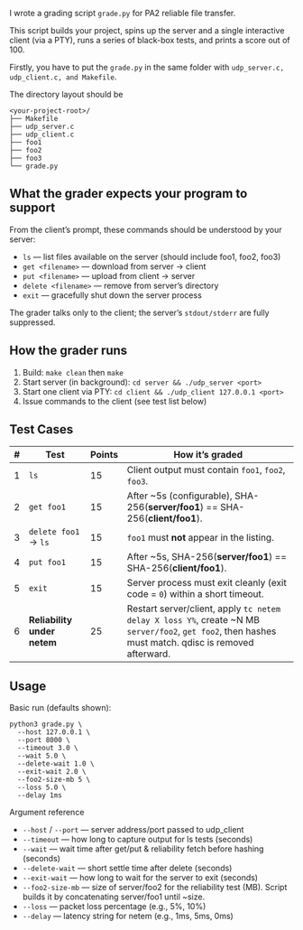 I wrote a grading script `grade.py` for PA2 reliable file transfer.

This script builds your project, spins up the server and a single interactive client (via a PTY), runs a series of black-box tests, and prints a score out of 100.

Firstly, you have to put the `grade.py` in the same folder with `udp_server.c, udp_client.c, and Makefile`.

The directory layout should be
```
<your-project-root>/
├── Makefile
├── udp_server.c
├── udp_client.c
├── foo1
├── foo2
├── foo3
└── grade.py
```

## What the grader expects your program to support
From the client’s prompt, these commands should be understood by your server:  
  - `ls` — list files available on the server (should include foo1, foo2, foo3)  
  - `get <filename>` — download from server → client  
  - `put <filename>` — upload from client → server  
  - `delete <filename>` — remove from server’s directory  
  - `exit` — gracefully shut down the server process
    
The grader talks only to the client; the server’s `stdout/stderr` are fully suppressed.  

## How the grader runs
  1. Build: `make clean` then `make`
  2. Start server (in background): `cd server && ./udp_server <port>`
  3. Start one client via PTY: `cd client && ./udp_client 127.0.0.1 <port>`
  4. Issue commands to the client (see test list below)  

## Test Cases
| # | Test                        | Points | How it’s graded                                                                                                                                       |
| - | --------------------------- | ------ | ----------------------------------------------------------------------------------------------------------------------------------------------------- |
| 1 | `ls`                        | 15     | Client output must contain `foo1`, `foo2`, `foo3`.                                                                                                    |
| 2 | `get foo1`                  | 15     | After \~5s (configurable), SHA-256(**server/foo1**) == SHA-256(**client/foo1**).                                                                      |
| 3 | `delete foo1` → `ls`        | 15     | `foo1` must **not** appear in the listing.                                                                                                            |
| 4 | `put foo1`                  | 15     | After \~5s, SHA-256(**server/foo1**) == SHA-256(**client/foo1**).                                                                                     |
| 5 | `exit`                      | 15     | Server process must exit cleanly (exit code = `0`) within a short timeout.                                                                                              |
| 6 | **Reliability under netem** | 25     | Restart server/client, apply `tc netem delay X loss Y%`, create \~N MB `server/foo2`, `get foo2`, then hashes must match. qdisc is removed afterward. |

## Usage
Basic run (defaults shown):
```
python3 grade.py \
  --host 127.0.0.1 \
  --port 8000 \
  --timeout 3.0 \
  --wait 5.0 \
  --delete-wait 1.0 \
  --exit-wait 2.0 \
  --foo2-size-mb 5 \
  --loss 5.0 \
  --delay 1ms
```

Argument reference
  - `--host` / `--port` — server address/port passed to udp_client
  - `--timeout` — how long to capture output for ls tests (seconds)
  - `--wait` — wait time after get/put & reliability fetch before hashing (seconds)
  - `--delete-wait` — short settle time after delete (seconds)
  - `--exit-wait` — how long to wait for the server to exit (seconds)
  - `--foo2-size-mb` — size of server/foo2 for the reliability test (MB). Script builds it by concatenating server/foo1 until ~size.
  - `--loss` — packet loss percentage (e.g., 5%, 10%)
  - `--delay` — latency string for netem (e.g., 1ms, 5ms, 0ms)
